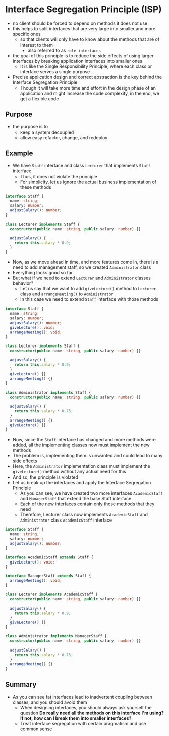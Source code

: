 # Interface Segregation Principle (ISP)

- no client should be forced to depend on methods it does not use
- this helps to split interfaces that are very large into smaller and more specific ones
  - so that clients will only have to know about the methods that are of interest to them
    - also referred to as `role interfaces`
- the goal of this principle is to reduce the side effects of using larger interfaces by breaking application interfaces into smaller ones
  - It is like the Single Responsibility Principle, where each class or interface serves a single purpose
- Precise application design and correct abstraction is the key behind the Interface Segregation Principle
  - Though it will take more time and effort in the design phase of an application and might increase the code complexity, in the end, we get a flexible code

## Purpose

- the purpose is to
  - keep a system decoupled
  - allow easy refactor, change, and redeploy

## Example

- We have `Staff` interface and class `Lecturer` that implements `Staff` interface
  - Thus, it does not violate the principle
  - For simplicity, let us ignore the actual business implementation of these methods

```ts
interface Staff {
  name: string;
  salary: number;
  adjustSalary(): number;
}

class Lecturer implements Staff {
  constructor(public name: string, public salary: number) {}

  adjustSalary() {
    return this.salary * 0.9;
  }
}
```

- Now, as we move ahead in time, and more features come in, there is a need to add management staff, so we created `Administrator` class
- Everything looks good so far
- But what if we need to extend `Lecturer` and `Administrator` classes behavior?
  - Let us say that we want to add `giveLecture()` method to `Lecturer` class and `arrangeMeeting()` to `Administrator`
  - In this case we need to extend `Staff` interface with those methods

```ts
interface Staff {
  name: string;
  salary: number;
  adjustSalary(): number;
  giveLecture(): void;
  arrangeMeeting(): void;
}

class Lecturer implements Staff {
  constructor(public name: string, public salary: number) {}

  adjustSalary() {
    return this.salary * 0.9;
  }
  giveLecture() {}
  arrangeMeeting() {}
}

class Administrator implements Staff {
  constructor(public name: string, public salary: number) {}

  adjustSalary() {
    return this.salary * 0.75;
  }
  arrangeMeeting() {}
  giveLecture() {}
}
```

- Now, since the `Staff` interface has changed and more methods were added, all the implementing classes now must implement the new methods
- The problem is, implementing them is unwanted and could lead to many side effects
- Here, the `Administrator` implementation class must implement the `giveLecture()` method without any actual need for this
- And so, the principle is violated
- Let us break up the interfaces and apply the Interface Segregation Principle
  - As you can see, we have created two more interfaces `AcademicStaff` and `ManagerStaff` that extend the base Staff interface
  - Each of the new interfaces contain only those methods that they need
  - Therefore, Lecturer class now implements `AcademicStaff` and `Administrator` class `AcademicStaff` interface

```ts
interface Staff {
  name: string;
  salary: number;
  adjustSalary(): number;
}

interface AcademicStaff extends Staff {
  giveLecture(): void;
}

interface ManagerStaff extends Staff {
  arrangeMeeting(): void;
}

class Lecturer implements AcademicStaff {
  constructor(public name: string, public salary: number) {}

  adjustSalary() {
    return this.salary * 0.9;
  }
  giveLecture() {}
}

class Administrator implements ManagerStaff {
  constructor(public name: string, public salary: number) {}

  adjustSalary() {
    return this.salary * 0.75;
  }
  arrangeMeeting() {}
}
```

## Summary

- As you can see fat interfaces lead to inadvertent coupling between classes, and you should avoid them
  - When designing interfaces, you should always ask yourself the question **Do really need all the methods on this interface I'm using? If not, how can I break them into smaller interfaces?**
  - Treat interface segregation with certain pragmatism and use common sense
